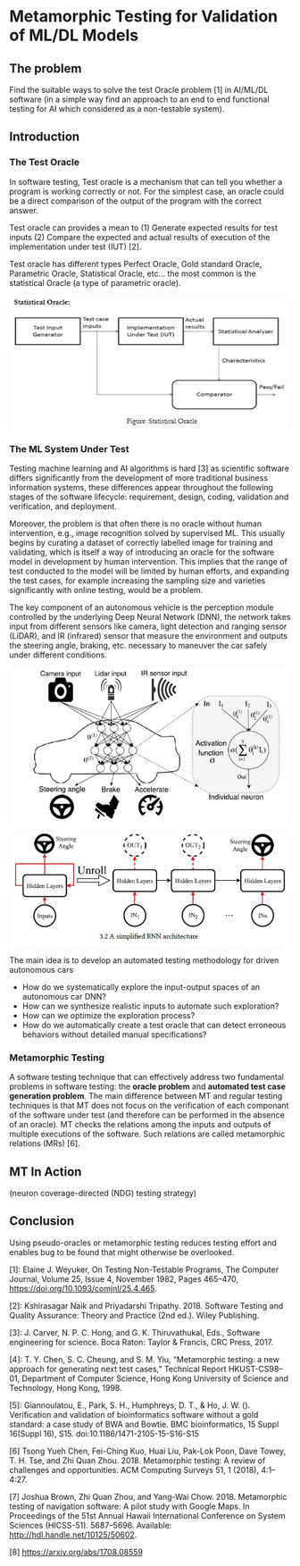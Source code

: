 # Metamorphic Testing for Validation of ML/DL Models 
## The problem
Find the suitable ways to solve the test Oracle problem [1] in AI/ML/DL
software (in a simple way find an approach to an end to end functional testing
for AI which considered as a non-testable system).
## Introduction
### The Test Oracle
In software testing, Test oracle is a mechanism that can tell you whether a
program is working correctly or not. For the simplest case, an oracle could be a
direct comparison of the output of the program with the correct answer.

Test oracle can provides a mean to (1) Generate expected results for test inputs
(2) Compare the expected and actual results of execution of the implementation
under test (IUT) [2].

Test oracle has different types Perfect Oracle, Gold standard Oracle, Parametric
Oracle, Statistical Oracle, etc… the most common is the statistical Oracle (a
type of parametric oracle).

![alt text](media/2f6ba4e32ba35027660e28d6d4096b47.jpg)

### The ML System Under Test

Testing machine learning and AI algorithms is hard [3] as scientific software
differs significantly from the development of more traditional business
information systems, these differences appear throughout the following stages of
the software lifecycle: requirement, design, coding, validation and
verification, and deployment.

Moreover, the problem is that often there is no oracle without human
intervention, e.g., image recognition solved by supervised ML. This usually
begins by curating a dataset of correctly labelled image for training and
validating, which is itself a way of introducing an oracle for the software
model in development by human intervention. This implies that the range of test
conducted to the model will be limited by human efforts, and expanding the test
cases, for example increasing the sampling size and varieties significantly with
online testing, would be a problem.

The key component of an autonomous vehicle is the perception module controlled by the underlying Deep Neural Network (DNN), the network takes input from different sensors like camera, light detection and ranging sensor (LiDAR), and IR (infrared) sensor that measure the environment and outputs the steering angle, braking, etc. necessary to maneuver the car safely under different
conditions.

![](media/42528cabfe25de76fa6d8613385fca35.jpg)

![](media/c8f4230e9912aa57a1cc052536b8b622.jpg)

The main idea is to develop an automated testing methodology for driven autonomous cars
-   How do we systematically explore the input-output spaces of an autonomous
    car DNN?
-   How can we synthesize realistic inputs to automate such exploration?
-   How can we optimize the exploration process?
-   How do we automatically create a test oracle that can detect erroneous
    behaviors without detailed manual specifications?



### Metamorphic Testing
A software testing technique that can effectively address two fundamental problems in software testing: the **oracle problem** and **automated test case generation problem**. The main difference between MT and regular testing techniques is that MT does not focus on the verification of each componant of  the software under test (and therefore can be performed in the absence of an oracle). MT checks the relations among the inputs and outputs of multiple executions of the software. Such relations are called metamorphic relations (MRs) [6].

## MT In Action 

(neuron coverage-directed (NDG) testing strategy)







## Conclusion

Using pseudo-oracles or metamorphic testing reduces testing effort and enables
bug to be found that might otherwise be overlooked.

[1]: Elaine J. Weyuker, On Testing Non-Testable Programs, The Computer Journal, Volume 25, Issue 4, November 1982, Pages 465–470, https://doi.org/10.1093/comjnl/25.4.465.

[2]: Kshirasagar Naik and Priyadarshi Tripathy. 2018. Software Testing and Quality Assurance: Theory and Practice (2nd ed.). Wiley Publishing.

[3]: J. Carver, N. P. C. Hong, and G. K. Thiruvathukal, Eds., Software engineering for science. Boca Raton: Taylor & Francis, CRC Press, 2017.

[4]: T. Y. Chen, S. C. Cheung, and S. M. Yiu, “Metamorphic testing: a new approach for generating next test cases,” Technical Report HKUST-CS98–01, Department of Computer Science, Hong Kong University of Science and Technology, Hong Kong, 1998.

[5]: Giannoulatou, E., Park, S. H., Humphreys, D. T., & Ho, J. W. (). Verification and validation of bioinformatics software without a gold standard: a case study of BWA and Bowtie. BMC bioinformatics, 15 Suppl 16(Suppl 16), S15. doi:10.1186/1471-2105-15-S16-S15

[6] Tsong Yueh Chen, Fei-Ching Kuo, Huai Liu, Pak-Lok Poon, Dave Towey, T. H. Tse, and Zhi Quan Zhou. 2018. Metamorphic testing: A review of challenges and opportunities. ACM Computing Surveys 51, 1 (2018), 4:1–4:27.

[7] Joshua Brown, Zhi Quan Zhou, and Yang-Wai Chow. 2018. Metamorphic testing of navigation software: A pilot study with Google Maps. In Proceedings of the 51st Annual Hawaii International Conference on System Sciences (HICSS-51). 5687–5696. Available: http://hdl.handle.net/10125/50602.

[8] https://arxiv.org/abs/1708.08559
